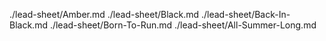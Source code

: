 ./lead-sheet/Amber.md
./lead-sheet/Black.md
./lead-sheet/Back-In-Black.md
./lead-sheet/Born-To-Run.md
./lead-sheet/All-Summer-Long.md
